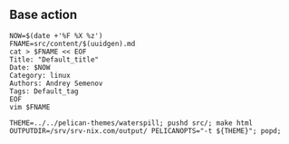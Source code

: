 ## Base action

    NOW=$(date +'%F %X %z')
    FNAME=src/content/$(uuidgen).md
    cat > $FNAME << EOF
    Title: "Default_title"
    Date: $NOW
    Category: linux
    Authors: Andrey Semenov
    Tags: Default_tag
    EOF
    vim $FNAME

    THEME=../../pelican-themes/waterspill; pushd src/; make html OUTPUTDIR=/srv/srv-nix.com/output/ PELICANOPTS="-t ${THEME}"; popd;
